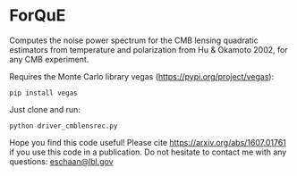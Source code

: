 #  ForQuE

Computes the noise power spectrum for the CMB lensing quadratic estimators from temperature and polarization from Hu & Okamoto 2002, for any CMB experiment. 

Requires the Monte Carlo library vegas (https://pypi.org/project/vegas):
```
pip install vegas
```
Just clone and run:
```
python driver_cmblensrec.py
```
Hope you find this code useful! Please cite https://arxiv.org/abs/1607.01761 if you use this code in a publication. Do not hesitate to contact me with any questions: eschaan@lbl.gov

